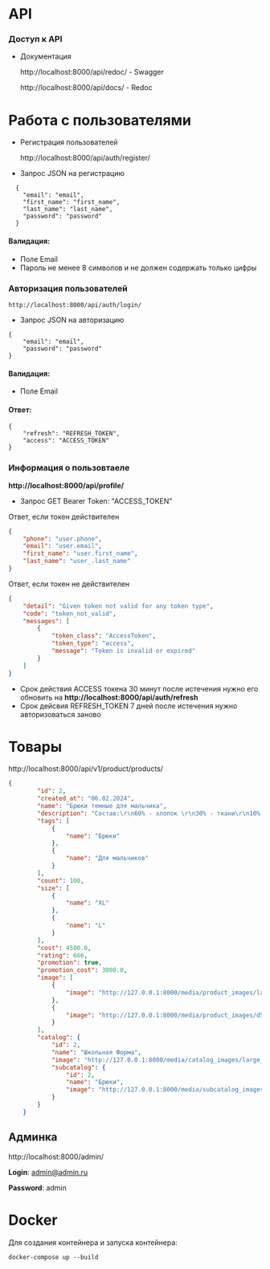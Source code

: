 # API

### Доступ к API
- Документация

    http://localhost:8000/api/redoc/ - Swagger
 
    http://localhost:8000/api/docs/ - Redoc
# Работа с пользователями
- Регистрация пользователей
    
    http://localhost:8000/api/auth/register/


- Запрос JSON на регистрацию
```
  {
    "email": "email",
    "first_name": "first_name",
    "last_name": "last_name",
    "password": "password"
  }
  ```
#### Валидация:

- Поле Email
- Пароль не менее 8 символов и не должен содержать только цифры

### Авторизация пользователей 

    http://localhost:8000/api/auth/login/

- Запрос JSON на авторизацию
```
{
    "email": "email",
    "password": "password"
}
```
#### Валидация:

- Поле Email

#### Ответ:
```
{
    "refresh": "REFRESH_TOKEN",
    "access": "ACCESS_TOKEN"
}
```


### Информация о пользовтаеле

**http://localhost:8000/api/profile/**

- Запрос GET Bearer Token: "ACCESS_TOKEN"

Ответ, если токен действителен
```json
{
    "phone": "user.phone",
    "email": "user.email",
    "first_name": "user.first_name",
    "last_name": "user_.last_name"
}
```
Ответ, если токен не действителен
```json
{
    "detail": "Given token not valid for any token type",
    "code": "token_not_valid",
    "messages": [
        {
            "token_class": "AccessToken",
            "token_type": "access",
            "message": "Token is invalid or expired"
        }
    ]
}
```
- Срок действия ACCESS токена 30 минут после истечения нужно его обновить на **http://localhost:8000/api/auth/refresh**
- Срок дейсвия REFRESH_TOKEN 7 дней после истечения нужно авторизоваться заново

# Товары

http://localhost:8000/api/v1/product/products/
```json
{
        "id": 2,
        "created_at": "06.02.2024",
        "name": "Брюки темные для мальчика",
        "description": "Состав:\r\n60% - хлопок \r\n30% - ткани\r\n10% - нитки",
        "tags": [
            {
                "name": "Брюки"
            },
            {
                "name": "Для мальчиков"
            }
        ],
        "count": 100,
        "size": [
            {
                "name": "XL"
            },
            {
                "name": "L"
            }
        ],
        "cost": 4500.0,
        "rating": 666,
        "promotion": true,
        "promotion_cost": 3000.0,
        "image": [
            {
                "image": "http://127.0.0.1:8000/media/product_images/large_2.jpg"
            },
            {
                "image": "http://127.0.0.1:8000/media/product_images/d5fcaf91b8476153f2e7ffa0e5966b8c.png"
            }
        ],
        "catalog": {
            "id": 2,
            "name": "Школьная Форма",
            "image": "http://127.0.0.1:8000/media/catalog_images/large_25.jpg",
            "subcatalog": {
                "id": 2,
                "name": "Брюки",
                "image": "http://127.0.0.1:8000/media/subcatalog_images/large_41.jpg"
            }
        }
    }
```

## Админка 
http://localhost:8000/admin/

**Login**: admin@admin.ru

**Password**: admin

# Docker

Для создания контейнера и запуска контейнера:

```docker-compose up --build```

